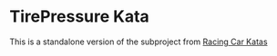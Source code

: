 TirePressure Kata
=================

This is a standalone version of the subproject from [Racing Car Katas](https://github.com/emilybache/Racing-Car-Katas)
